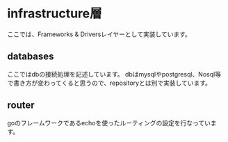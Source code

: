 # infrastructure層

ここでは、Frameworks & Driversレイヤーとして実装しています。

## databases
ここではdbの接続処理を記述しています。
dbはmysqlやpostgresql、Nosql等で書き方が変わってくると思うので、repositoryとは別で実装しています。

## router
goのフレームワークであるechoを使ったルーティングの設定を行なっています。